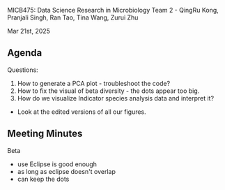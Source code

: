MICB475: Data Science Research in Microbiology
Team 2 - QingRu Kong, Pranjali Singh, Ran Tao, Tina Wang, Zurui Zhu

Mar 21st, 2025

## Agenda

Questions:
1. How to generate a PCA plot - troubleshoot the code?
2. How to fix the visual of beta diversity - the dots appear too big.
3. How do we visualize Indicator species analysis data and interpret it?
- Look at the edited versions of all our figures.


## Meeting Minutes

Beta
- use Eclipse is good enough
- as long as eclipse doesn't overlap
- can keep the dots
